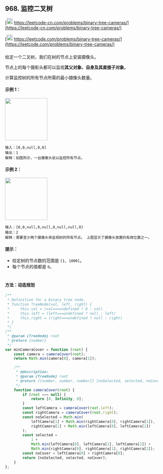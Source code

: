 ## 968. 监控二叉树

[<img src="https://static.leetcode-cn.com/cn-mono-assets/production/assets/logo-dark-cn.c42314a8.svg" height="20" /> https://leetcode-cn.com/problems/binary-tree-cameras/](https://leetcode-cn.com/problems/binary-tree-cameras/)

[<img src="https://assets.leetcode.com/static_assets/public/webpack_bundles/images/logo-dark.e99485d9b.svg" height="20"/> https://leetcode.com/problems/binary-tree-cameras/](https://leetcode.com/problems/binary-tree-cameras/)

###

给定一个二叉树，我们在树的节点上安装摄像头。

节点上的每个摄影头都可以监视**其父对象、自身及其直接子对象**。

计算监控树的所有节点所需的最小摄像头数量。

#### 示例 1：

<img src="https://assets.leetcode.com/uploads/2018/12/29/bst_cameras_01.png" width="139" />

```
输入：[0,0,null,0,0]
输出：1
解释：如图所示，一台摄像头足以监控所有节点。
```

#### 示例 2：

<img src="https://assets.leetcode.com/uploads/2018/12/29/bst_cameras_02.png" width="139" />

```
输入：[0,0,null,0,null,0,null,null,0]
输出：2
解释：需要至少两个摄像头来监视树的所有节点。 上图显示了摄像头放置的有效位置之一。
```

#### 提示：

-   给定树的节点数的范围是 `[1, 1000]`。
-   每个节点的值都是 `0`。

#

#### 方法：动态规划

```js
/**
 * Definition for a binary tree node.
 * function TreeNode(val, left, right) {
 *     this.val = (val===undefined ? 0 : val)
 *     this.left = (left===undefined ? null : left)
 *     this.right = (right===undefined ? null : right)
 * }
 */
/**
 * @param {TreeNode} root
 * @return {number}
 */
var minCameraCover = function (root) {
    const camera = cameraCover(root);
    return Math.min(camera[0], camera[1]);

    /**
     * @description:
     * @param {TreeNode} root
     * @return {[number, number, number]} [noSelected, selected, noCover]
     */
    function cameraCover(root) {
        if (root === null) {
            return [0, Infinity, 0];
        }
        const leftCamera = cameraCover(root.left);
        const rightCamera = cameraCover(root.right);
        const noSelected = Math.min(
            leftCamera[1] + Math.min(rightCamera[0], rightCamera[1]),
            rightCamera[1] + Math.min(leftCamera[0], leftCamera[1])
        );
        const selected =
            1 +
            Math.min(leftCamera[0], leftCamera[1], leftCamera[2]) +
            Math.min(rightCamera[0], rightCamera[1], rightCamera[2]);
        const noCover = leftCamera[0] + rightCamera[0];
        return [noSelected, selected, noCover];
    }
};
```
